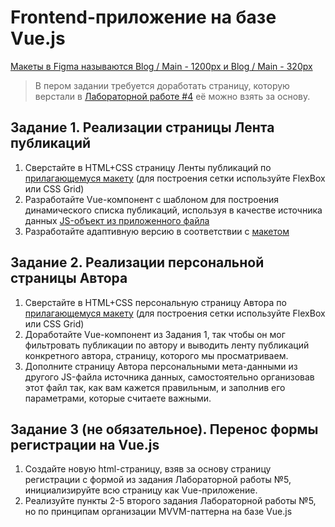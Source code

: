 # Frontend-приложение на базе Vue.js

[Макеты в Figma называются Blog / Main - 1200px и Blog / Main - 320px](https://www.figma.com/file/SG6dBjfpRfansnrWjmDgcl/Wireframes?node-id=2232%3A28316)

> В пером задании требуется доработать страницу, которую верстали в [Лабораторной работе #4](https://github.com/RSTU-Citg-Space/web_lab/tree/frontend/AIB/Lab_04_DOM) её можно взять за основу.

## Задание 1. Реализации страницы Лента публикаций

1. Сверстайте в HTML+CSS страницу Ленты публикаций по [прилагающемуся макету](https://github.com/RSTU-Citg-Space/web_lab/tree/frontend/AIB/Lab_07_Vuejs/Main_1200px.png) (для построения сетки используйте FlexBox или CSS Grid)
2. Разработайте Vue-компонент с шаблоном для построения динамического списка публикаций, используя в качестве источника данных [JS-объект из приложенного файла](https://github.com/RSTU-Citg-Space/web_lab/blob/frontend/AIB/Lab_07_Vuejs/content/data.js)
3. Разработайте адаптивную версию в соответствии с [макетом](https://github.com/RSTU-Citg-Space/web_lab/blob/frontend/AVB/Lab_07_Vuejs/Main_320px.png)

## Задание 2. Реализации персональной страницы Автора

1. Сверстайте в HTML+CSS персональную страницу Автора по [прилагающемуся макету](https://github.com/RSTU-Citg-Space/web_lab/blob/frontend/AIB/Lab_07_Vuejs/Author_1200px.png) (для построения сетки используйте FlexBox или CSS Grid)
2. Доработайте Vue-компонент из Задания 1, так чтобы он мог фильтровать публикации по автору и выводить ленту публикаций конкретного автора, страницу, которого мы просматриваем.
3. Дополните страницу Автора персональными мета-данными из другого JS-файла источника данных, самостоятельно организовав этот файл так, как вам кажется правильным, и заполнив его параметрами, которые считаете важными. 

## Задание 3 (не обязательное). Перенос формы регистрации на Vue.js

1. Создайте новую html-страницу, взяв за основу страницу регистрации с формой из задания Лабораторной работы №5, инициализируйте всю страницу как Vue-приложение.
2. Реализуйте пункты 2-5 второго задания Лабораторной работы №5, но по принципам организации MVVM-паттерна на базе Vue.js
